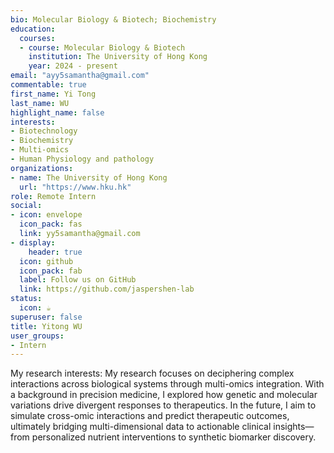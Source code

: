 ```yaml
---
bio: Molecular Biology & Biotech; Biochemistry
education:
  courses:
  - course: Molecular Biology & Biotech
    institution: The University of Hong Kong
    year: 2024 - present
email: "ayy5samantha@gmail.com"
commentable: true
first_name: Yi Tong
last_name: WU
highlight_name: false
interests:
- Biotechnology
- Biochemistry
- Multi-omics
- Human Physiology and pathology
organizations:
- name: The University of Hong Kong
  url: "https://www.hku.hk"
role: Remote Intern
social:
- icon: envelope
  icon_pack: fas
  link: yy5samantha@gmail.com
- display:
    header: true
  icon: github
  icon_pack: fab
  label: Follow us on GitHub
  link: https://github.com/jaspershen-lab
status:
  icon: ☕️
superuser: false
title: Yitong WU
user_groups:
- Intern
---
```


My research interests: My research focuses on deciphering complex interactions across biological systems through multi-omics integration. With a background in precision medicine, I explored how genetic and molecular variations drive divergent responses to therapeutics. In the future, I aim to simulate cross-omic interactions and predict therapeutic outcomes, ultimately bridging multi-dimensional data to actionable clinical insights—from personalized nutrient interventions to synthetic biomarker discovery.

